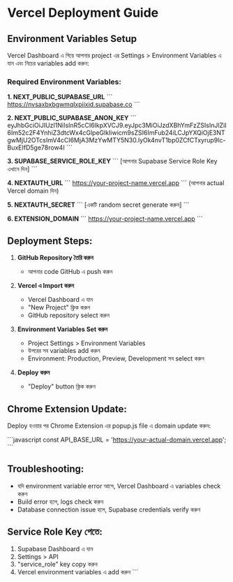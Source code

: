 # Vercel Deployment Guide

## Environment Variables Setup

Vercel Dashboard এ গিয়ে আপনার project এর Settings > Environment Variables এ যান এবং নিচের variables add করুন:

### Required Environment Variables:

**1. NEXT_PUBLIC_SUPABASE_URL**
\`\`\`
https://nvsaxbxbgwmqlxpiixid.supabase.co
\`\`\`

**2. NEXT_PUBLIC_SUPABASE_ANON_KEY**
\`\`\`
eyJhbGciOiJIUzI1NiIsInR5cCI6IkpXVCJ9.eyJpc3MiOiJzdXBhYmFzZSIsInJlZiI6Im52c2F4YnhiZ3dtcWx4cGlpeGlkIiwicm9sZSI6ImFub24iLCJpYXQiOjE3NTgwMjU2OTcsImV4cCI6MjA3MzYwMTY5N30.lyOk4nvT1bp0ZCfCTxyrup9lc-BuxEIfD5ge78row4I
\`\`\`

**3. SUPABASE_SERVICE_ROLE_KEY**
\`\`\`
[আপনার Supabase Service Role Key এখানে দিন]
\`\`\`

**4. NEXTAUTH_URL**
\`\`\`
https://your-project-name.vercel.app
\`\`\`
(আপনার actual Vercel domain দিন)

**5. NEXTAUTH_SECRET**
\`\`\`
[একটি random secret generate করুন]
\`\`\`

**6. EXTENSION_DOMAIN**
\`\`\`
https://your-project-name.vercel.app
\`\`\`

## Deployment Steps:

1. **GitHub Repository তৈরি করুন**
   - আপনার code GitHub এ push করুন

2. **Vercel এ Import করুন**
   - Vercel Dashboard এ যান
   - "New Project" ক্লিক করুন
   - GitHub repository select করুন

3. **Environment Variables Set করুন**
   - Project Settings > Environment Variables
   - উপরের সব variables add করুন
   - Environment: Production, Preview, Development সব select করুন

4. **Deploy করুন**
   - "Deploy" button ক্লিক করুন

## Chrome Extension Update:

Deploy হওয়ার পর Chrome Extension এর popup.js file এ domain update করুন:

\`\`\`javascript
const API_BASE_URL = 'https://your-actual-domain.vercel.app';
\`\`\`

## Troubleshooting:

- যদি environment variable error আসে, Vercel Dashboard এ variables check করুন
- Build error হলে, logs check করুন
- Database connection issue হলে, Supabase credentials verify করুন

## Service Role Key পেতে:

1. Supabase Dashboard এ যান
2. Settings > API
3. "service_role" key copy করুন
4. Vercel environment variables এ add করুন
\`\`\`

```tsx file="" isHidden
